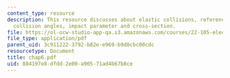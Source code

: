 ```yaml
---
content_type: resource
description: This resource discusses about elastic collisions, reference frames and
  collision angles, impact parameter and cross-section.
file: https://ol-ocw-studio-app-qa.s3.amazonaws.com/courses/22-105-electromagnetic-interactions-fall-2005/884197e8dfdd2e00a90571ad4b67b8ce_chap6.pdf
file_type: application/pdf
parent_uid: 3c911222-3792-b82e-e969-b9d8cbc00cdc
resourcetype: Document
title: chap6.pdf
uid: 884197e8-dfdd-2e00-a905-71ad4b67b8ce
---
```

